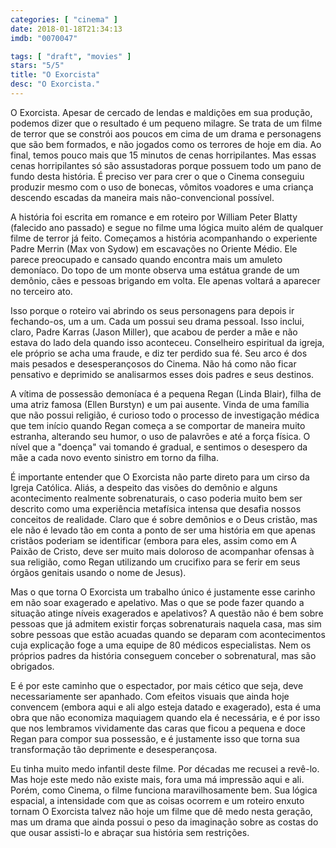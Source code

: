```yaml
---
categories: [ "cinema" ]
date: 2018-01-18T21:34:13
imdb: "0070047"

tags: [ "draft", "movies" ]
stars: "5/5"
title: "O Exorcista"
desc: "O Exorcista."
---
```

O Exorcista. Apesar de cercado de lendas e maldições em sua produção, podemos dizer que o resultado é um pequeno milagre. Se trata de um filme de terror que se constrói aos poucos em cima de um drama e personagens que são bem formados, e não jogados como os terrores de hoje em dia. Ao final, temos pouco mais que 15 minutos de cenas horripilantes. Mas essas cenas horripilantes só são assustadoras porque possuem todo um pano de fundo desta história. É preciso ver para crer o que o Cinema conseguiu produzir mesmo com o uso de bonecas, vômitos voadores e uma criança descendo escadas da maneira mais não-convencional possível.

A história foi escrita em romance e em roteiro por William Peter Blatty (falecido ano passado) e segue no filme uma lógica muito além de qualquer filme de terror já feito. Começamos a história acompanhando o experiente Padre Merrin (Max von Sydow) em escavações no Oriente Médio. Ele parece preocupado e cansado quando encontra mais um amuleto demoníaco. Do topo de um monte observa uma estátua grande de um demônio, cães e pessoas brigando em volta. Ele apenas voltará a aparecer no terceiro ato.

Isso porque o roteiro vai abrindo os seus personagens para depois ir fechando-os, um a um. Cada um possui seu drama pessoal. Isso inclui, claro, Padre Karras (Jason Miller), que acabou de perder a mãe e não estava do lado dela quando isso aconteceu. Conselheiro espiritual da igreja, ele próprio se acha uma fraude, e diz ter perdido sua fé. Seu arco é dos mais pesados e desesperançosos do Cinema. Não há como não ficar pensativo e deprimido se analisarmos esses dois padres e seus destinos.

A vítima de possessão demoníaca é a pequena Regan (Linda Blair), filha de uma atriz famosa (Ellen Burstyn) e um pai ausente. Vinda de uma família que não possui religião, é curioso todo o processo de investigação médica que tem início quando Regan começa a se comportar de maneira muito estranha, alterando seu humor, o uso de palavrões e até a força física. O nível que a "doença" vai tomando é gradual, e sentimos o desespero da mãe a cada novo evento sinistro em torno da filha.

É importante entender que O Exorcista não parte direto para um cirso da Igreja Católica. Aliás, a despeito das visões do demônio e alguns acontecimento realmente sobrenaturais, o caso poderia muito bem ser descrito como uma experiência metafísica intensa que desafia nossos conceitos de realidade. Claro que é sobre demônios e o Deus cristão, mas ele não é levado tão em conta a ponto de ser uma história em que apenas cristãos poderiam se identificar (embora para eles, assim como em A Paixão de Cristo, deve ser muito mais doloroso de acompanhar ofensas à sua religião, como Regan utilizando um crucifixo para se ferir em seus órgãos genitais usando o nome de Jesus).

Mas o que torna O Exorcista um trabalho único é justamente esse carinho em não soar exagerado e apelativo. Mas o que se pode fazer quando a situação atinge níveis exagerados e apelativos? A questão não é bem sobre pessoas que já admitem existir forças sobrenaturais naquela casa, mas sim sobre pessoas que estão acuadas quando se deparam com acontecimentos cuja explicação foge a uma equipe de 80 médicos especialistas. Nem os próprios padres da história conseguem conceber o sobrenatural, mas são obrigados.

E é por este caminho que o espectador, por mais cético que seja, deve necessariamente ser apanhado. Com efeitos visuais que ainda hoje convencem (embora aqui e ali algo esteja datado e exagerado), esta é uma obra que não economiza maquiagem quando ela é necessária, e é por isso que nos lembramos vividamente das caras que ficou a pequena e doce Regan para compor sua possessão, e é justamente isso que torna sua transformação tão deprimente e desesperançosa.

Eu tinha muito medo infantil deste filme. Por décadas me recusei a revê-lo. Mas hoje este medo não existe mais, fora uma má impressão aqui e ali. Porém, como Cinema, o filme funciona maravilhosamente bem. Sua lógica espacial, a intensidade com que as coisas ocorrem e um roteiro enxuto tornam O Exorcista talvez não hoje um filme que dê medo nesta geração, mas um drama que ainda possui o peso da imaginação sobre as costas do que ousar assisti-lo e abraçar sua história sem restrições.
